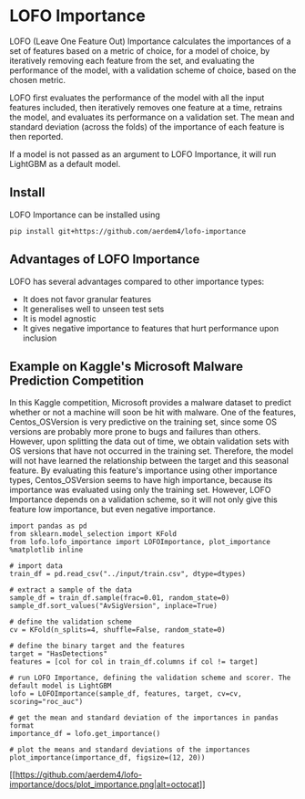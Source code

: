 # LOFO Importance
LOFO (Leave One Feature Out) Importance calculates the importances of a set of features based on a metric of choice, for a model of choice, by iteratively removing each feature from the set, and evaluating the performance of the model, with a validation scheme of choice, based on the chosen metric.

LOFO first evaluates the performance of the model with all the input features included, then iteratively removes one feature at a time, retrains the model, and evaluates its performance on a validation set. The mean and standard deviation (across the folds) of the importance of each feature is then reported.

If a model is not passed as an argument to LOFO Importance, it will run LightGBM as a default model.

## Install
LOFO Importance can be installed using
```
pip install git+https://github.com/aerdem4/lofo-importance
```

## Advantages of LOFO Importance 
LOFO has several advantages compared to other importance types:
* It does not favor granular features
* It generalises well to unseen test sets
* It is model agnostic
* It gives negative importance to features that hurt performance upon inclusion

## Example on Kaggle's Microsoft Malware Prediction Competition
In this Kaggle competition, Microsoft provides a malware dataset to predict whether or not a machine will soon be hit with malware. One of the features, Centos_OSVersion is very predictive on the training set, since some OS versions are probably more prone to bugs and failures than others. However, upon splitting the data out of time, we obtain validation sets with OS versions that have not occurred in the training set. Therefore, the model will not have learned the relationship between the target and this seasonal feature. By evaluating this feature's importance using other importance types, Centos_OSVersion seems to have high importance, because its importance was evaluated using only the training set. However, LOFO Importance depends on a validation scheme, so it will not only give this feature low importance, but even negative importance.

```
import pandas as pd
from sklearn.model_selection import KFold
from lofo.lofo_importance import LOFOImportance, plot_importance
%matplotlib inline

# import data
train_df = pd.read_csv("../input/train.csv", dtype=dtypes)

# extract a sample of the data
sample_df = train_df.sample(frac=0.01, random_state=0)
sample_df.sort_values("AvSigVersion", inplace=True)

# define the validation scheme
cv = KFold(n_splits=4, shuffle=False, random_state=0)

# define the binary target and the features
target = "HasDetections"
features = [col for col in train_df.columns if col != target]

# run LOFO Importance, defining the validation scheme and scorer. The default model is LightGBM
lofo = LOFOImportance(sample_df, features, target, cv=cv, scoring="roc_auc")

# get the mean and standard deviation of the importances in pandas format
importance_df = lofo.get_importance()

# plot the means and standard deviations of the importances
plot_importance(importance_df, figsize=(12, 20))
```
[[https://github.com/aerdem4/lofo-importance/docs/plot_importance.png|alt=octocat]]



